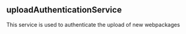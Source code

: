 ## uploadAuthenticationService

This service is used to authenticate the upload of new webpackages

